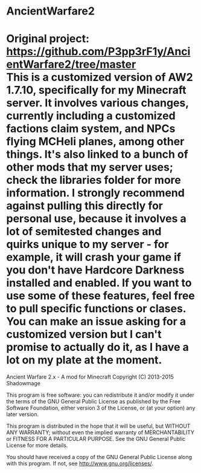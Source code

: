 AncientWarfare2
===============
Original project: https://github.com/P3pp3rF1y/AncientWarfare2/tree/master  
This is a customized version of AW2 1.7.10, specifically for my Minecraft server. It involves various changes, currently including a customized factions claim system, and NPCs flying MCHeli planes, among other things. It's also linked to a bunch of other mods that my server uses; check the libraries folder for more information. I strongly recommend against pulling this directly for personal use, because it involves a lot of semitested changes and quirks unique to my server - for example, it **will** crash your game if you don't have Hardcore Darkness installed and enabled. If you want to use some of these features, feel free to pull specific functions or clases. You can make an issue asking for a customized version but I can't promise to actually do it, as I have a lot on my plate at the moment. 
===============

Ancient Warfare 2.x - A mod for Minecraft
Copyright (C) 2013-2015  Shadowmage
  
This program is free software: you can redistribute it and/or modify
it under the terms of the GNU General Public License as published by
the Free Software Foundation, either version 3 of the License, or
(at your option) any later version.
  
This program is distributed in the hope that it will be useful,
but WITHOUT ANY WARRANTY; without even the implied warranty of
MERCHANTABILITY or FITNESS FOR A PARTICULAR PURPOSE.  See the
GNU General Public License for more details.
  
You should have received a copy of the GNU General Public License
along with this program.  If not, see <http://www.gnu.org/licenses/>.
